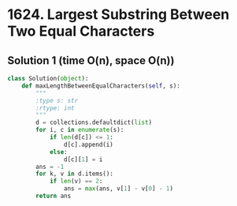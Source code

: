 # 1624. Largest Substring Between Two Equal Characters

## Solution 1 (time O(n), space O(n))

```python
class Solution(object):
    def maxLengthBetweenEqualCharacters(self, s):
        """
        :type s: str
        :rtype: int
        """
        d = collections.defaultdict(list)
        for i, c in enumerate(s):
            if len(d[c]) <= 1:
                d[c].append(i)
            else:
                d[c][1] = i
        ans = -1
        for k, v in d.items():
            if len(v) == 2:
                ans = max(ans, v[1] - v[0] - 1)
        return ans
```
